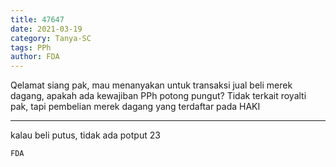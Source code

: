 ```yaml
---
title: 47647
date: 2021-03-19
category: Tanya-SC
tags: PPh
author: FDA
---
```


Qelamat siang pak, mau menanyakan untuk transaksi jual beli merek dagang, apakah ada kewajiban PPh potong pungut? Tidak terkait royalti pak, tapi pembelian merek dagang yang terdaftar pada HAKI

---

kalau beli putus, tidak ada potput 23

`FDA`

